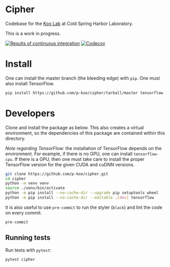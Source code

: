 # Cipher

Codebase for the [Koo Lab](https://koolab.cshl.edu/) at Cold Spring Harbor Laboratory.

This is a work in progress.

[![Results of continuous integration](https://github.com/p-koo/cipher/workflows/CI/badge.svg)](https://github.com/p-koo/cipher/actions/workflows/continuous-integration.yml)
[![Codecov](https://img.shields.io/codecov/c/github/p-koo/cipher)](https://app.codecov.io/gh/p-koo/cipher/branch/master)

# Install

One can install the master branch (the bleeding edge) with `pip`. One must also install
TensorFlow.

```bash
pip install https://github.com/p-koo/cipher/tarball/master tensorflow
```

# Developers

Clone and install the package as below. This also creates a virtual environment, so the
dependencies of this package are contained within this directory.

*Note regarding TensorFlow*: the installation of TensorFlow depends on the environment.
For example, if there is no GPU, one can install `tensorflow-cpu`. If there is a GPU,
then one must take care to install the proper TensorFlow version for the given CUDA
and cuDNN versions.

```bash
git clone https://github.com/p-koo/cipher.git
cd cipher
python -m venv venv
source ./venv/bin/activate
python -m pip install --no-cache-dir --upgrade pip setuptools wheel
python -m pip install --no-cache-dir --editable .[dev] tensorflow
```

It is also useful to use `pre-commit` to run the styler (`black`) and lint the code on
every commit.

```
pre-commit
```

## Running tests

Run tests with `pytest`:

```bash
pytest cipher
```
